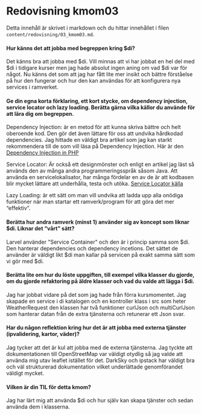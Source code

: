 ---
---
Redovisning kmom03
=========================

Detta innehåll är skrivet i markdown och du hittar innehållet i filen `content/redovisning/03_kmom03.md`.


#### Hur känns det att jobba med begreppen kring $di?

Det känns bra att jobba med $di. Vill minnas att vi har jobbat en hel del med $di i tidigare kurser men jag hade absolut ingen aning om vad $di var för något. Nu känns det som att jag har fått lite mer insikt och bättre förståelse på hur den fungerar och hur den kan användas för att konfigurera nya services i ramverket.

#### Ge din egna korta förklaring, ett kort stycke, om dependency injection, service locator och lazy loading. Berätta gärna vilka källor du använde för att lära dig om begreppen.

Dependency Injection: är en metod för att kunna skriva bättre och helt oberoende kod. Den gör det även lättare för oss att undvika hårdkodad dependencies. Jag hittade en väldigt bra artikel som jag kan starkt rekommendera till de som vill läsa på Dependency Injection. Här är den [Dependency Injection in PHP](https://code.tutsplus.com/tutorials/dependency-injection-in-php--net-28146)

Service Locator: Är också ett designmönster och enligt en artikel jag läst så används den av många andra programmeringsspråk såsom Java. Att använda en servicelokalisator, har många fördelar en av de är att kodbasen blir mycket lättare att underhålla, testa och utöka.
[Service Locator källa](https://webdevetc.com/blog/the-service-locator-design-pattern-in-php)

Lazy Loading: är ett sätt om man vill undvika att ladda upp alla onödiga funktioner när man startar ett ramverk/program för att göra det mer “effektiv”.

#### Berätta hur andra ramverk (minst 1) använder sig av koncept som liknar $di. Liknar det “vårt” sätt?


Larvel använder "Service Container" och den är i princip samma som $di.
Den hanterar dependencies och dependency incetions. Det sättet de använder är väldigt likt $di man kallar på servicen på exakt samma sätt som vi gör med $di.




#### Berätta lite om hur du löste uppgiften, till exempel vilka klasser du gjorde, om du gjorde refaktoring på äldre klasser och vad du valde att lägga i $di.

Jag har jobbat vidare på det som jag hade från förra kursmomentet. Jag skapade en service i di katalogen och en kontroller klass i src som heter WeatherRequest den klassen har två funktioner curlJson och multiCurlJson som hanterar datan från de extra tjänsterna och retunerar ett Json svar.



#### Har du någon reflektion kring hur det är att jobba med externa tjänster (ipvalidering, kartor, väder)?
Jag tycker att det är kul att jobba med de externa tjänsterna. Jag tyckte att dokumentationen till OpenStreetMap var väldigt otydlig så jag valde att använda mig utav leaflet istället för det. DarkSky och ipstack har väldigt bra och väl strukturerad dokumentation vilket underlättade genomförandet väldigt mycket.

#### Vilken är din TIL för detta kmom?

Jag har lärt mig att använda $di och hur själv kan skapa tjänster och sedan använda dem i klasserna.
